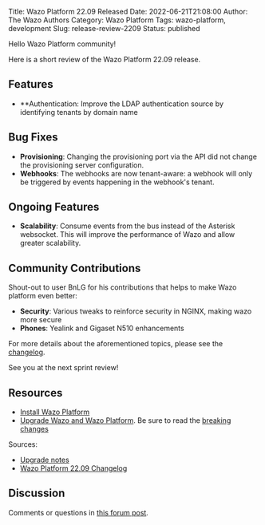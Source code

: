 Title: Wazo Platform 22.09 Released
Date: 2022-06-21T21:08:00
Author: The Wazo Authors
Category: Wazo Platform
Tags: wazo-platform, development
Slug: release-review-2209
Status: published

Hello Wazo Platform community!

Here is a short review of the Wazo Platform 22.09 release.

## Features
- **Authentication: Improve the LDAP authentication source by identifying tenants by domain name

## Bug Fixes
- **Provisioning**: Changing the provisioning port via the API did not change the provisioning server configuration.
- **Webhooks**: The webhooks are now tenant-aware: a webhook will only be triggered by events happening in the webhook's tenant.

## Ongoing Features
- **Scalability**: Consume events from the bus instead of the Asterisk websocket. This will improve the performance of Wazo and allow greater scalability.

## Community Contributions
Shout-out to user BnLG for his contributions that helps to make Wazo platform even better:
- **Security**: Various tweaks to reinforce security in NGINX, making wazo more secure
- **Phones**: Yealink and Gigaset N510 enhancements

For more details about the aforementioned topics, please see the [changelog](https://wazo-dev.atlassian.net/issues/?jql=project%3DWAZO%20AND%20fixVersion%3D22.09).

See you at the next sprint review!

## Resources

- [Install Wazo Platform](/use-cases)
- [Upgrade Wazo and Wazo Platform](/uc-doc/upgrade/). Be sure to read the
  [breaking changes](/uc-doc/upgrade/upgrade_notes#22-09)

Sources:

- [Upgrade notes](/uc-doc/upgrade/upgrade_notes#22-09)
- [Wazo Platform 22.09 Changelog](https://wazo-dev.atlassian.net/issues/?jql=project%3DWAZO%20AND%20fixVersion%3D22.09)

## Discussion

Comments or questions in
[this forum post](https://wazo-platform.discourse.group/t/blog-wazo-platform-22-09-released).
